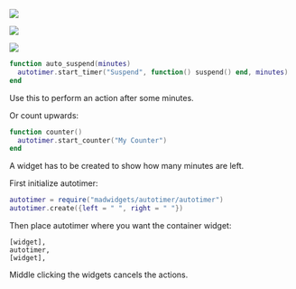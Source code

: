 ![](https://i.imgur.com/AfhYwS3.jpg)

![](https://i.imgur.com/tDSVpl4.jpg)

![](https://i.imgur.com/y8wtB0S.jpg)

```lua
function auto_suspend(minutes)
  autotimer.start_timer("Suspend", function() suspend() end, minutes)
end
```

Use this to perform an action after some minutes.

Or count upwards:

```lua
function counter()
  autotimer.start_counter("My Counter")
end
```

A widget has to be created to show how many minutes are left.

First initialize autotimer:

```lua
autotimer = require("madwidgets/autotimer/autotimer")
autotimer.create({left = " ", right = " "})
```

Then place autotimer where you want the container widget:

```
[widget],
autotimer,
[widget],
```

Middle clicking the widgets cancels the actions.